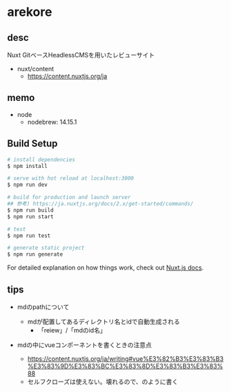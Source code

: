 # arekore

## desc

Nuxt GitベースHeadlessCMSを用いたレビューサイト

- nuxt/content
  - https://content.nuxtjs.org/ja

## memo

- node
  - nodebrew: 14.15.1

## Build Setup

```bash
# install dependencies
$ npm install

# serve with hot reload at localhost:3000
$ npm run dev

# build for production and launch server
## 参考) https://ja.nuxtjs.org/docs/2.x/get-started/commands/
$ npm run build
$ npm run start

# test
$ npm run test

# generate static project
$ npm run generate
```

For detailed explanation on how things work, check out [Nuxt.js docs](https://nuxtjs.org).

## tips

- mdのpathについて
  - mdが配置してあるディレクトリ名とidで自動生成される
    - 「reiew」/「mdのid名」

- mdの中にvueコンポーネントを書くときの注意点
  - https://content.nuxtjs.org/ja/writing#vue%E3%82%B3%E3%83%B3%E3%83%9D%E3%83%BC%E3%83%8D%E3%83%B3%E3%83%88
  - セルフクローズは使えない。壊れるので、<hoge></hoge>のように書く
